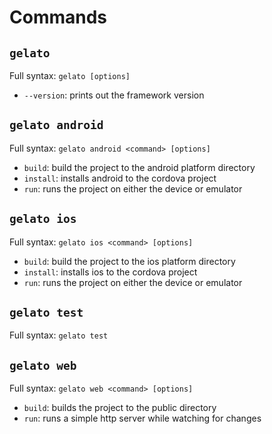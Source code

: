 # Commands

## `gelato`

Full syntax: `gelato [options]`

* `--version`: prints out the framework version

## `gelato android`

Full syntax: `gelato android <command> [options]`

* `build`: build the project to the android platform directory
* `install`: installs android to the cordova project 
* `run`: runs the project on either the device or emulator

## `gelato ios`

Full syntax: `gelato ios <command> [options]`

* `build`: build the project to the ios platform directory
* `install`: installs ios to the cordova project 
* `run`: runs the project on either the device or emulator

## `gelato test`

Full syntax: `gelato test`

## `gelato web`

Full syntax: `gelato web <command> [options]`

* `build`: builds the project to the public directory
* `run`: runs a simple http server while watching for changes
